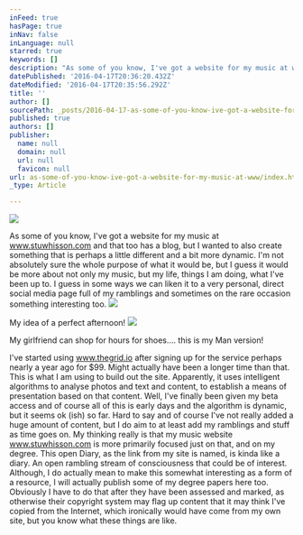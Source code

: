 ```yaml
---
inFeed: true
hasPage: true
inNav: false
inLanguage: null
starred: true
keywords: []
description: "As some of you know, I've got a website for my music at www.stuwhisson.com and that too has a blog, but I wanted to also create something that is perhaps a little different and a bit more dynamic. I'm not absolutely sure the whole purpose of what it would be, but I guess it would be more about not only my music, but my life, things I am doing, what I've been up to. I guess in some ways we can liken it to a very personal, direct social media page full of my ramblings and sometimes on the rare occasion something interesting too."
datePublished: '2016-04-17T20:36:20.432Z'
dateModified: '2016-04-17T20:35:56.292Z'
title: ''
author: []
sourcePath: _posts/2016-04-17-as-some-of-you-know-ive-got-a-website-for-my-music-at-www.md
published: true
authors: []
publisher:
  name: null
  domain: null
  url: null
  favicon: null
url: as-some-of-you-know-ive-got-a-website-for-my-music-at-www/index.html
_type: Article

---
```

![](https://the-grid-user-content.s3-us-west-2.amazonaws.com/09557848-428e-401f-9f7b-944a89d391fc.jpg)

As some of you know, I've got a website for my music at www.stuwhisson.com and that too has a blog, but I wanted to also create something that is perhaps a little different and a bit more dynamic. I'm not absolutely sure the whole purpose of what it would be, but I guess it would be more about not only my music, but my life, things I am doing, what I've been up to. I guess in some ways we can liken it to a very personal, direct social media page full of my ramblings and sometimes on the rare occasion something interesting too.
![](https://the-grid-user-content.s3-us-west-2.amazonaws.com/bdcf1b76-39b7-4ee1-a67c-133ed42e4cf7.jpg)

My idea of a perfect afternoon!
![](https://the-grid-user-content.s3-us-west-2.amazonaws.com/b414bfca-b8aa-46ac-98d6-bf644ee20e7d.jpg)

My girlfriend can shop for hours for shoes.... this is my Man version!

I've started using www.thegrid.io after signing up for the service perhaps nearly a year ago for $99\. Might actually have been a longer time than that. This is what I am using to build out the site. Apparently, it uses intelligent algorithms to analyse photos and text and content, to establish a means of presentation based on that content. Well, I've finally been given my beta access and of course all of this is early days and the algorithm is dynamic, but it seems ok (ish) so far. Hard to say and of course I've not really added a huge amount of content, but I do aim to at least add my ramblings and stuff as time goes on. My thinking really is that my music website www.stuwhisson.com is more primarily focused just on that, and on my degree. This open Diary, as the link from my site is named, is kinda like a diary. An open rambling stream of consciousness that could be of interest. Although, I do actually mean to make this somewhat interesting as a form of a resource, I will actually publish some of my degree papers here too. Obviously I have to do that after they have been assessed and marked, as otherwise their copyright system may flag up content that it may think I've copied from the Internet, which ironically would have come from my own site, but you know what these things are like.